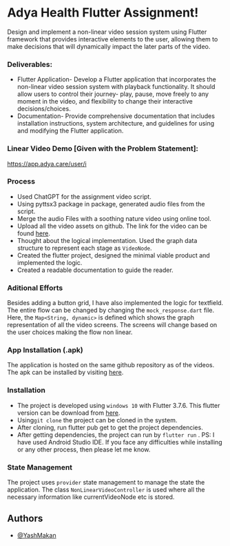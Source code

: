 
# Adya Health Flutter Assignment!

Design and implement a non-linear video session system using Flutter framework that provides interactive elements to the user, allowing them to make decisions that will dynamically impact the later parts of the video.

### Deliverables:
- Flutter Application- Develop a Flutter application that incorporates the non-linear video session system with playback functionality. It should allow users to control their journey- play, pause, move freely to any moment in the video, and flexibility to change their interactive decisions/choices.
- Documentation- Provide comprehensive documentation that includes installation instructions, system architecture, and guidelines for using and modifying the Flutter application.

### Linear Video Demo [Given with the Problem Statement]:
https://app.adya.care/user/i

### Process
- Used ChatGPT for the assignment video script.
- Using pyttsx3 package in package, generated audio files from the script.
- Merge the audio Files with a soothing nature video using online tool.
- Upload all the video assets on github. The link for the video can be found [here](https://github.com/YashMakan/adya_assignment_videos/).
- Thought about the logical implementation. Used the graph data structure to represent each stage as `VideoNode`.
- Created the flutter project, designed the minimal viable product and implemented the logic.
- Created a readable documentation to guide the reader.

### Aditional Efforts
Besides adding a button grid, I have also implemented the logic for textfield. The entire flow can be changed by changing the `mock_response.dart` file. Here, the `Map<String, dynamic>` is defined which shows the graph representation of all the video screens. The screens will change based on the user choices making the flow non linear.

### App Installation (.apk)
The application is hosted on the same github repository as of the videos. The apk can be installed by visiting [here](https://github.com/YashMakan/adya_assignment_videos/raw/master/app.apk).

### Installation
- The project is developed using `windows 10` with Flutter 3.7.6. This flutter version can be download from [here](https://docs.flutter.dev/get-started/install).
- Using`git clone` the project can be cloned in the system.
- After cloning, run flutter pub get to get the project dependencies.
- After getting dependencies, the project can run by `flutter run` .
PS: I have used Android Studio IDE. If you face any difficulties while installing or any other process, then please let me know.

### State Management
The project uses `provider` state management to manage the state the application. The class `NonLinearVideoController` is used where all the necessary information like currentVideoNode etc is stored.

## Authors

- [@YashMakan](https://www.github.com/YashMakan)

